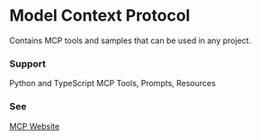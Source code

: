 # Model Context Protocol

Contains MCP tools and samples that can be used in any project.

### Support
Python and TypeScript MCP Tools, Prompts, Resources

### See

<a href="https://modelcontextprotocol.io/introduction" target="_blank">MCP Website</a>
